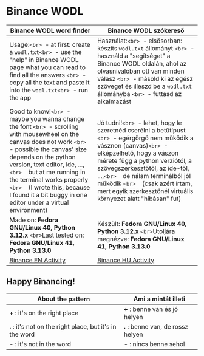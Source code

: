 # Binance WODL

| Binance WODL word finder                                                                                                                                                                                                                                                                                                                                                                       | Binance WODL szókereső                                                                                                                                                                                                                                                                                                                                                                                                       |
| ---------------------------------------------------------------------------------------------------------------------------------------------------------------------------------------------------------------------------------------------------------------------------------------------------------------------------------------------------------------------------------------------- | ------------------------------------------------------------------------------------------------------------------------------------------------------------------------------------------------------------------------------------------------------------------------------------------------------------------------------------------------------------------------------------------------------------------------------ |
| Usage:`<br>`  - at first: create a `wodl.txt<br>`  - use the "help" in Binance WODL page what you can read to find all the answers `<br>`  -  copy all the text and paste it into the `wodl.txt<br>`  - run the app                                                                                                                                                               | Használat:`<br>`  - elsősorban: készíts `wodl.txt` állományt `<br>`  - használd a "segítséget" a Binance WODL oldalán, ahol az olvasnivalóban ott van minden válasz `<br>`  - másold ki az egész szöveget és illeszd be a `wodl.txt` állományba `<br>`  - futtasd az alkalmazást                                                                                                            |
| Good to know!`<br>`  - maybe you wanna change the font `<br>`  - scrolling with mousewheel on the canvas does not work `<br>`  - possible the canvas' size depends on the python version, text editor, ide, ...,`<br>`    but at me running in the terminal works properly `<br>`    (I wrote this, because I found it a bit buggy in one editor under a virtual environment) | Jó tudni!`<br>`  - lehet, hogy le szeretnéd cserélni a betűtípust `<br>`  - egérgörgő nem működik a vásznon (canvas)`<br>`  - elképzelhető, hogy a vászon mérete függ a python verziótól, a szövegszerkesztőtől, az ide-től, ...,`<br>`    de nálam terminálból jól működik `<br>`    (csak azért írtam, mert egyik szerkesztőnél virtuális környezet alatt "hibásan" fut) |
| Made on: **Fedora GNU/Linux 40, Python 3.12.x** `<br>`Last tested on: **Fedora GNU/Linux 41, Python 3.13.0**                                                                                                                                                                                                                                                                     | Készült: **Fedora GNU/Linux 40, Python 3.12.x** `<br>`Utoljára megnézve: **Fedora GNU/Linux 41, Python 3.13.0**                                                                                                                                                                                                                                                                                               |
| [Binance EN Activity](https://www.binance.info/activity/referral-entry/CPA/together-v4?hl=en&ref=CPA_00BXBTJBDJ)                                                                                                                                                                                                                                                                                  | [Binance HU Activity](https://www.binance.info/activity/referral-entry/CPA/together-v4?hl=hu&ref=CPA_00BXBTJBDJ)                                                                                                                                                                                                                                                                                                                  |

## Happy Binancing!

| About the pattern                                                 | Ami a mintát illeti                      |
| ----------------------------------------------------------------- | ----------------------------------------- |
| **+** : it's on the right place                             | **+** : benne van és jó helyen    |
| **.** : it's not on the right place, but it's in the word | **.** : benne van, de rossz helyen |
| **-** : it's not in the word                              | **-** : nincs benne sehol           |
